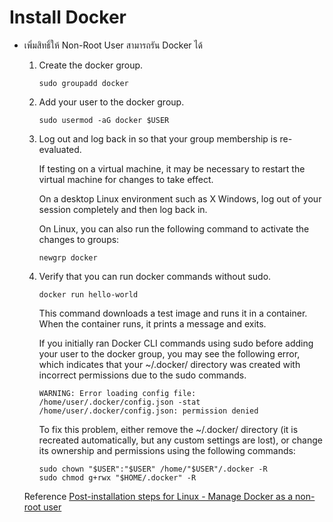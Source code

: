# Install Docker

- เพิ่มสิทธิ์ให้ Non-Root User สามารถรัน Docker ได้

  1. Create the docker group.

     ```shell
     sudo groupadd docker
     ```

  2. Add your user to the docker group.

     ```shell
     sudo usermod -aG docker $USER
     ```

  3. Log out and log back in so that your group membership is re-evaluated.

     If testing on a virtual machine, it may be necessary to restart the virtual machine for changes to take effect.

     On a desktop Linux environment such as X Windows, log out of your session completely and then log back in.

     On Linux, you can also run the following command to activate the changes to groups:

     ```shell
     newgrp docker
     ```

  4. Verify that you can run docker commands without sudo.

     ```shell
     docker run hello-world
     ```

     This command downloads a test image and runs it in a container. When the container runs, it prints a message and exits.

     If you initially ran Docker CLI commands using sudo before adding your user to the docker group, you may see the following error, which indicates that your ~/.docker/ directory was created with incorrect permissions due to the sudo commands.

     ```comment
     WARNING: Error loading config file: /home/user/.docker/config.json -stat /home/user/.docker/config.json: permission denied
     ```

     To fix this problem, either remove the ~/.docker/ directory (it is recreated automatically, but any custom settings are lost), or change its ownership and permissions using the following commands:

     ```shell
     sudo chown "$USER":"$USER" /home/"$USER"/.docker -R
     sudo chmod g+rwx "$HOME/.docker" -R
     ```

  Reference [Post-installation steps for Linux - Manage Docker as a non-root user](https://docs.docker.com/engine/install/linux-postinstall/)
